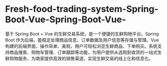 # Fresh-food-trading-system-Spring-Boot-Vue-Spring-Boot-Vue-
基于 Spring Boot + Vue 的生鲜交易系统，是一个便捷的生鲜购物平台。Spring Boot 作为后端，能稳定处理商品信息、订单数据及用户信息等存储与管理。Vue 构建的前端界面，操作简单、美观，用户可轻松浏览生鲜商品、下单购买。系统支持商品搜索、购物车管理、订单跟踪等功能，为用户提供从选购到收货的一站式生鲜购物服务，为商家提供高效的销售渠道，实现生鲜交易的线上化和信息化。
